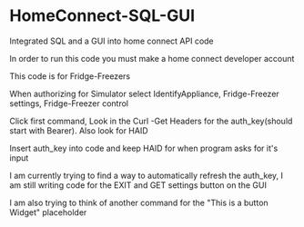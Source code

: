 # HomeConnect-SQL-GUI
Integrated SQL and a GUI into home connect API code

In order to run this code you must make a home connect developer account

This code is for Fridge-Freezers

When authorizing for Simulator select IdentifyAppliance, Fridge-Freezer settings, Fridge-Freezer control

Click first command, Look in the Curl -Get Headers for the auth_key(should start with Bearer). Also look for HAID

Insert auth_key into code and keep HAID for when program asks for it's input

I am currently trying to find a way to automatically refresh the auth_key, I am still writing code for the EXIT and GET settings button on the GUI

I am also trying to think of another command for the "This is a button Widget" placeholder
